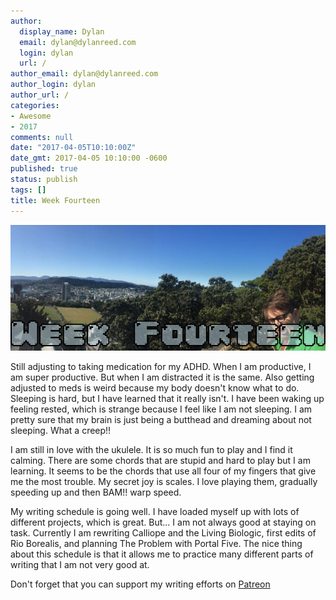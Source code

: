 ```yaml
---
author:
  display_name: Dylan
  email: dylan@dylanreed.com
  login: dylan
  url: /
author_email: dylan@dylanreed.com
author_login: dylan
author_url: /
categories:
- Awesome
- 2017
comments: null
date: "2017-04-05T10:10:00Z"
date_gmt: 2017-04-05 10:10:00 -0600
published: true
status: publish
tags: []
title: Week Fourteen
---
```

![Week Fourteen - Dylan looking insane at the end of a panoramic of Wellington NZ](https://raw.githubusercontent.com/dylanreed/dylan.blog/gh-pages/images/weekly-blog/Weekly-Blog-Post-Fourteen.jpg)

Still adjusting to taking medication for my ADHD. When I am productive, I am super productive. But when I am distracted it is the same. Also getting adjusted to meds is weird because my body doesn't know what to do. Sleeping is hard, but I have learned that it really isn't. I have been waking up feeling rested, which is strange because I feel like I am not sleeping. I am pretty sure that my brain is just being a butthead and dreaming about not sleeping. What a creep!!

I am still in love with the ukulele. It is so much fun to play and I find it calming. There are some chords that are stupid and hard to play but I am learning. It seems to be the chords that use all four of my fingers that give me the most trouble. My secret joy is scales. I love playing them, gradually speeding up and then BAM!! warp speed. 

My writing schedule is going well. I have loaded myself up with lots of different projects, which is great. But... I am not always good at staying on task. Currently I am rewriting Calliope and the Living Biologic, first edits of Rio Borealis, and planning The Problem with Portal Five. The nice thing about this schedule is that it allows me to practice many different parts of writing that I am not very good at. 

Don't forget that you can support my writing efforts on [Patreon](https://www.patreon.com/dylanreed)
